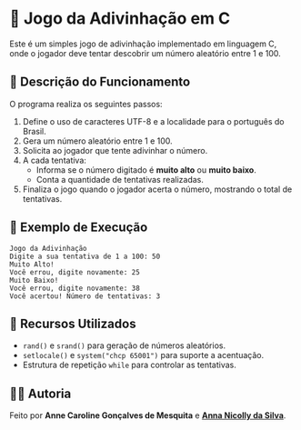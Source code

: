 # 🎯 Jogo da Adivinhação em C

Este é um simples jogo de adivinhação implementado em linguagem C, onde o jogador deve tentar descobrir um número aleatório entre 1 e 100.

## 🧠 Descrição do Funcionamento

O programa realiza os seguintes passos:

1. Define o uso de caracteres UTF-8 e a localidade para o português do Brasil.
2. Gera um número aleatório entre 1 e 100.
3. Solicita ao jogador que tente adivinhar o número.
4. A cada tentativa:
   - Informa se o número digitado é **muito alto** ou **muito baixo**.
   - Conta a quantidade de tentativas realizadas.
5. Finaliza o jogo quando o jogador acerta o número, mostrando o total de tentativas.

## 🧪 Exemplo de Execução

```
Jogo da Adivinhação  
Digite a sua tentativa de 1 a 100: 50  
Muito Alto!  
Você errou, digite novamente: 25  
Muito Baixo!  
Você errou, digite novamente: 38  
Você acertou! Número de tentativas: 3
```

## 📌 Recursos Utilizados

- `rand()` e `srand()` para geração de números aleatórios.
- `setlocale()` e `system("chcp 65001")` para suporte a acentuação.
- Estrutura de repetição `while` para controlar as tentativas.

## 👩‍💻 Autoria

Feito por **Anne Caroline Gonçalves de Mesquita** e **[Anna Nicolly da Silva](https://github.com/Annans95)**.
